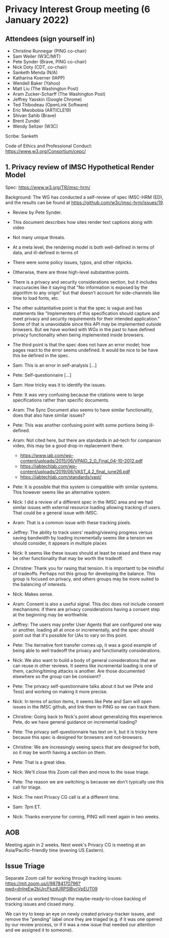 # Privacy Interest Group meeting (6 January 2022)

## Attendees (sign yourself in)

* Christine Runnegar (PING co-chair)
* Sam Weiler (W3C/MIT)
* Pete Synder (Brave, PING co-chair)
* Nick Doty (CDT, co-chair)
* Sanketh Menda (N/A)
* Katharina Koerner (IAPP)
* Wendell Baker (Yahoo)
* Matt Liu (The Washington Post)
* Aram Zucker-Scharff (The Washington Post)
* Jeffrey Yasskin (Google Chrome)
* Ted Thibodeau (OpenLink Software)
* Eric Mwobobia (ARTICLE19) 
* Shivan Sahib (Brave)
* Brent Zundel
* Wendy Seltzer (W3C)

Scribe: Sanketh

Code of Ethics and Professional Conduct: https://www.w3.org/Consortium/cepc/

## 1. Privacy review of IMSC Hypothetical Render Model

Spec: https://www.w3.org/TR/imsc-hrm/

Background: The WG has conducted a self-review of spec IMSC-HRM (ED), and the results can be found at https://github.com/w3c/imsc-hrm/issues/19. 

- Review by Pete Synder.
- This document describes how sites render text captions along with video
- Not many unique threats.
- At a meta level, the rendering model is both well-defined in terms of data, and ill-defined in terms of 
- There were some policy issues, typos, and other nitpicks.
- Otherwise, there are three high-level substantive points.
- There is a privacy and security considerations section, but it includes inaccuracies like it saying that "No information is exposed by the algorithm to any origin" but that doesn't account for side-channels like time to load fonts, etc.
- The other subtantiative point is that the spec is vague and has statements like "Implementers of this specification should capture and meet privacy and security requirements for their intended application." Some of that is unavoidable since this API may be implemented outside browsers. But we have worked with WGs in the past to have defined privacy functionality when being implemented inside browsers.
- The third point is that the spec does not have an error model; how pages react to the error seems undefined. It would be nice to be have this be defined in the spec.

- Sam: This is an error in self-analysis [...]
- Pete: Self-questionnaire [...]
- Sam: How tricky was it to identify the issues.
- Pete: It was very confusing because the citations were to large specifications rather than specific documents.

- Aram: The Sync Document also seems to have similar functionality, does that also have similar issues?
- Pete: This was another confusing point with some portions being ill-defined.
- Aram: Not cited here, but there are standards in ad-tech for companion video, this may be a good drop-in replacement there.
  - https://www.iab.com/wp-content/uploads/2015/06/VPAID_2_0_Final_04-10-2012.pdf
  - https://iabtechlab.com/wp-content/uploads/2019/06/VAST_4.2_final_june26.pdf
  - https://iabtechlab.com/standards/vast/
- Pete: It is possible that this system is compatible with similar systems. This however seems like an alternative system.

- Nick: I did a review of a different spec in the IMSC area and we had similar issues with external resource loading allowing tracking of users. That could be a general issue with IMSC.
- Aram: That is a common issue with these tracking pixels.

- Jeffrey: The ability to track users' reading/viewing progress versus saving bandwidth by loading incrementally seems like a tension we should consider, it appears in multiple places
- Nick: It seems like these issues should at least be raised and there may be other functionality that may be worth the tradeoff.

- Christine: Thank you for rasing that tension. It is importantt to be mindful of tradeoffs. Perhaps not this group for developing the balance. This group is focused on privacy, and others groups may be more suited to the balancing of interests.
- Nick: Makes sense.

- Aram: Consent is also a useful signal. This doc does not include consent mechanisms: if there are privacy considerations having a consent step at the beginning may be worthwhile.
- Jeffrey: The users may prefer User Agents that are configured one way or another, loading all at once or incrementally, and the spec should point out that it's possible for UAs to vary on this point.
- Pete: The iternative font transfer comes up, it was a good example of being able to well tradeoff the privacy and functionality considerations.

- Nick: We also want to build a body of general considerations that we can reuse in other reviews. It seems like incremental loading is one of them, caching/timing attacks is another. Are those documented elsewhere so the group can be consisent?
- Pete: The privacy self-questionnaire talks about it but we (Pete and Tess) and working on making it more precise.

- Nick: In terms of action items, it seems like Pete and Sam will open issues in the IMSC github, and link them to PING so we can track them.

- Christine: Going back to Nick's point about generalizing this experience. Pete, do we have general guidance on incremental loading?
- Pete: The privacy self-questionnaire has text on it, but it is tricky here because this spec is designed for browsers and not-browsers.
- Christine: We are increasingly seeing specs that are designed for both, so it may be worth having a section on them.
- Pete: That is a great idea.

- Nick: We'll close this Zoom call then and move to the issue triage.
- Pete: The reason we are switching is because we don't typically use this call for triage.

- Nick: The next Privacy CG call is at a different time.
- Sam: 7pm ET.

- Nick: Thanks everyone for coming, PING will meet again in two weeks.

## AOB

Meeting again in 2 weeks. Next week's Privacy CG is meeting at an Asia/Pacific-friendly time (evening US Eastern).

## Issue Triage

Separate Zoom call for working through tracking issues: https://mit.zoom.us/j/98784170796?pwd=dnIreEw2blJrcFkzdURPSlBvcVpEUT09

Several of us worked through the maybe-ready-to-close backlog of tracking issues and closed many.

We can try to keep an eye on newly created privacy-tracker issues, and remove the "pending" label once they are triaged (e.g. if it was one opened by our review process, or if it was a new issue that needed our attention and we assigned it to someone).

